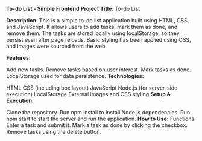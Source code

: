 
**To-do List - Simple Frontend**
__Project Title__: To-do List

**Description**: This is a simple to-do list application built using HTML, CSS, and JavaScript. It allows users to add tasks, mark them as done, and remove them. The tasks are stored locally using localStorage, so they persist even after page reloads. Basic styling has been applied using CSS, and images were sourced from the web.

**Features:**

Add new tasks.
Remove tasks based on user interest.
Mark tasks as done.
LocalStorage used for data persistence.
**Technologies:**

HTML
CSS (including box layout)
JavaScript
Node.js (for server-side execution)
LocalStorage
External images and CSS styling
**Setup & Execution:**

Clone the repository.
Run npm install to install Node.js dependencies.
Run npm start to start the server and run the application.
**How to Use:**
Functions:
Enter a task and submit it.
Mark a task as done by clicking the checkbox.
Remove tasks using the delete button.
